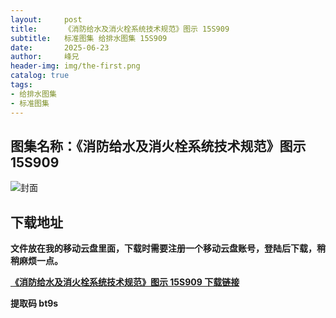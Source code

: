 ```yaml
---
layout:     post
title:      《消防给水及消火栓系统技术规范》图示 15S909
subtitle:   标准图集 给排水图集 15S909
date:       2025-06-23
author:     峰兄
header-img: img/the-first.png
catalog: true
tags:
- 给排水图集
- 标准图集
---
```

## 图集名称：《消防给水及消火栓系统技术规范》图示 15S909
![封面](https://pic1.imgdb.cn/item/6858c0ed58cb8da5c86396b4.jpg)


## 下载地址 ##
**文件放在我的移动云盘里面，下载时需要注册一个移动云盘账号，登陆后下载，稍稍麻烦一点。**  
  
[**《消防给水及消火栓系统技术规范》图示 15S909 下载链接**](https://caiyun.139.com/w/i/2nQQV4SBcxHzp)


**提取码 bt9s**

